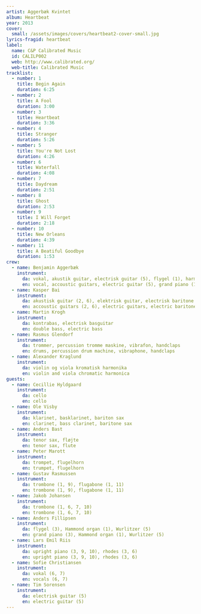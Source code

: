 ```yaml
---
artist: Aggerbæk Kvintet
album: Heartbeat
year: 2013
cover:
  small: /assets/images/covers/heartbeat2-cover-small.jpg
lyrics-fragid: heartbeat
label:
  name: C&P Calibrated Music
  id: CALILP002
  web: http://www.calibrated.org/
  web-title: Calibrated Music
tracklist:
  - number: 1
    title: Begin Again
    duration: 6:25
  - number: 2
    title: A Fool
    duration: 3:00
  - number: 3
    title: Heartbeat
    duration: 3:36
  - number: 4
    title: Stranger
    duration: 5:26
  - number: 5
    title: You're Not Lost
    duration: 4:26
  - number: 6
    title: Waterfall
    duration: 4:08
  - number: 7
    title: Daydream
    duration: 2:51
  - number: 8
    title: Ghost
    duration: 2:53
  - number: 9
    title: I Will Forget
    duration: 2:18
  - number: 10
    title: New Orleans
    duration: 4:39
  - number: 11
    title: A Beatiful Goodbye
    duration: 1:53
crew:
  - name: Benjamin Aggerbæk
    instrument:
      da: vokal, akustik guitar, electrisk guitar (5), flygel (1), harmonium (4), handclaps
      en: vocal, accoustic guitars, electric guitar (5), grand piano (1), harmonium (4), handclaps
  - name: Kasper Bai
    instrument:
      da: akustisk guitar (2, 6), elektrisk guitar, electrisk baritone guitar, Wurlitzer (1), handclaps)
      en: accoustic guitars (2, 6), electric guitars, electric baritone guitar, Wurlitzer (1), handclaps)
  - name: Martin Krogh
    instrument:
      da: kontrabas, electrisk basguitar
      en: double bass, electric bass
  - name: Rasmus Glendorf
    instrument:
      da: trommer, percussion tromme maskine, vibrafon, handclaps
      en: drums, percussion drum machine, vibraphone, handclaps
  - name: Alexander Kraglund
    instrument:
      da: violin og viola kromatisk harmonika
      en: violin and viola chromatic harmonica
guests:
  - name: Cecillie Hyldgaard
    instrument:
      da: cello
      en: cello
  - name: Ole Visby
    instrument:
      da: klarinet, basklarinet, bariton sax
      en: clarinet, bass clarinet, baritone sax
  - name: Anders Bast
    instrument:
      da: tenor sax, fløjte
      en: tenor sax, flute
  - name: Peter Marott
    instrument:
      da: trompet, flugelhorn
      en: trumpet, flugelhorn
  - name: Gustav Rasmussen
    instrument:
      da: trombone (1, 9), flugabone (1, 11)
      en: trombone (1, 9), flugabone (1, 11)
  - name: Jakob Johansen
    instrument:
      da: trombone (1, 6, 7, 10)
      en: trombone (1, 6, 7, 10)
  - name: Anders Fillipsen
    instrument:
      da: flygel (3), Hammond organ (1), Wurlitzer (5)
      en: grand piano (3), Hammond organ (1), Wurlitzer (5)
  - name: Lars Emil Riis
    instrument:
      da: upright piano (3, 9, 10), rhodes (3, 6)
      en: upright piano (3, 9, 10), rhodes (3, 6)
  - name: Sofie Christiansen
    instrument:
      da: vokal (6, 7)
      en: vocals (6, 7)
  - name: Tim Sorensen
    instrument:
      da: electrisk guitar (5)
      en: electric guitar (5)
---
```


